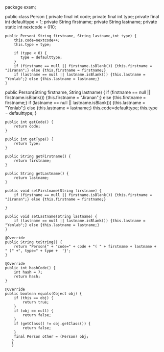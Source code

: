 package exam;

public class Person {
    private final int code;
    private final int type;
    private final int defaulttype = 1;
    private   String firstname;
    private  String lastname;
    private static int nextcode = 010;
    
    public Person( String firstname, String lastname,int type) {
        this.code=nextcode++;
        this.type = type;
      
        if (type < 0) {
           type = defaulttype; 
        }
        if (firstname == null || firstname.isBlank()) {this.firstname = "Jiranan";} else {this.firstname = firstname;}
        if (lastname == null || lastname.isBlank()) {this.lastname = "Yenlab";} else {this.lastname = lastname;}
    }
   public Person(String firstname, String lastname) {
         if (firstname == null || firstname.isBlank()) {this.firstname = "Jiranan";} else {this.firstname = firstname;}
        if (lastname == null || lastname.isBlank()) {this.lastname = "Yenlab";} else {this.lastname = lastname;}
        this.code=defaulttype;
        this.type = defaulttype;
     }

 

    public int getCode() {
        return code;
    }

    public int getType() {
        return type;
    }

    public String getFirstname() {
        return firstname;
    }

    public String getLastname() {
        return lastname;
    }
    
    public void setFirstname(String firstname) {
        if (firstname == null || firstname.isBlank()) {this.firstname = "Jiranan";} else {this.firstname = firstname;}

    }

    public void setLastname(String lastname) {
        if (lastname == null || lastname.isBlank()) {this.lastname = "Yenlab";} else {this.lastname = lastname;}
    }

    @Override
    public String toString() {
        return "Person{" + "code=" + code + "( " + firstname + lastname + " )" +", type=" + type +  '}';
    }

    @Override
    public int hashCode() {
        int hash = 7;
        return hash;
    }

    @Override
    public boolean equals(Object obj) {
        if (this == obj) {
            return true;
        }
        if (obj == null) {
            return false;
        }
        if (getClass() != obj.getClass()) {
            return false;
        }
        final Person other = (Person) obj;
       }
       }
